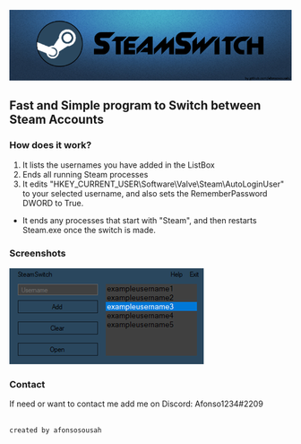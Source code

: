![](https://github.com/afonsosousah/steamswitch/blob/master/GitHub_banner.png)
## Fast and Simple program to Switch between Steam Accounts

### How does it work?
1. It lists the usernames you have added in the ListBox
2. Ends all running Steam processes
3. It edits "HKEY_CURRENT_USER\Software\Valve\Steam\AutoLoginUser" to your selected username, and also sets the RememberPassword DWORD to True.

- It ends any processes that start with "Steam", and then restarts Steam.exe once the switch is made.

### Screenshots
![](https://github.com/afonsosousah/steamswitch/blob/master/Screenshot_1.png)

### Contact
If need or want to contact me add me on Discord: Afonso1234#2209





                                                                                              created by afonsosousah
